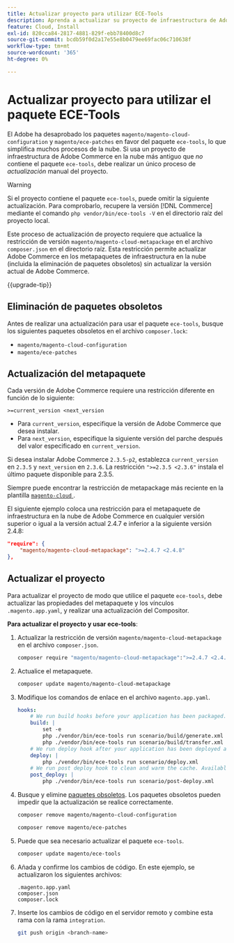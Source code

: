 ```yaml
---
title: Actualizar proyecto para utilizar ECE-Tools
description: Aprenda a actualizar su proyecto de infraestructura de Adobe Commerce en la nube para utilizar el paquete ECE-Tools y aprovechar las últimas correcciones y funciones.
feature: Cloud, Install
exl-id: 820cca84-2817-4881-829f-ebb78400d8c7
source-git-commit: bcdb59f0d2a17e55e8b0479ee69fac06c710638f
workflow-type: tm+mt
source-wordcount: '365'
ht-degree: 0%

---
```


# Actualizar proyecto para utilizar el paquete ECE-Tools

El Adobe ha desaprobado los paquetes `magento/magento-cloud-configuration` y `magento/ece-patches` en favor del paquete `ece-tools`, lo que simplifica muchos procesos de la nube. Si usa un proyecto de infraestructura de Adobe Commerce en la nube más antiguo que _no_ contiene el paquete `ece-tools`, debe realizar un único proceso de _actualización_ manual del proyecto.

>[!WARNING]
>
>Si el proyecto contiene el paquete `ece-tools`, puede omitir la siguiente actualización. Para comprobarlo, recupere la versión [!DNL Commerce] mediante el comando `php vendor/bin/ece-tools -V` en el directorio raíz del proyecto local.

Este proceso de actualización de proyecto requiere que actualice la restricción de versión `magento/magento-cloud-metapackage` en el archivo `composer.json` en el directorio raíz. Esta restricción permite actualizar Adobe Commerce en los metapaquetes de infraestructura en la nube (incluida la eliminación de paquetes obsoletos) sin actualizar la versión actual de Adobe Commerce.

{{upgrade-tip}}

## Eliminación de paquetes obsoletos

Antes de realizar una actualización para usar el paquete `ece-tools`, busque los siguientes paquetes obsoletos en el archivo `composer.lock`:

- `magento/magento-cloud-configuration`
- `magento/ece-patches`

## Actualización del metapaquete

Cada versión de Adobe Commerce requiere una restricción diferente en función de lo siguiente:

```terminal
>=current_version <next_version
```

- Para `current_version`, especifique la versión de Adobe Commerce que desea instalar.
- Para `next_version`, especifique la siguiente versión del parche después del valor especificado en `current_version`.

Si desea instalar Adobe Commerce `2.3.5-p2`, establezca `current_version` en `2.3.5` y `next_version` en `2.3.6`. La restricción `">=2.3.5 <2.3.6"` instala el último paquete disponible para 2.3.5.

Siempre puede encontrar la restricción de metapackage más reciente en la plantilla [`magento-cloud` ](https://github.com/magento/magento-cloud/blob/master/composer.json).

El siguiente ejemplo coloca una restricción para el metapaquete de infraestructura en la nube de Adobe Commerce en cualquier versión superior o igual a la versión actual 2.4.7 e inferior a la siguiente versión 2.4.8:

```json
"require": {
    "magento/magento-cloud-metapackage": ">=2.4.7 <2.4.8"
},
```

## Actualizar el proyecto

Para actualizar el proyecto de modo que utilice el paquete `ece-tools`, debe actualizar las propiedades del metapaquete y los vínculos `.magento.app.yaml`, y realizar una actualización del Compositor.

**Para actualizar el proyecto y usar ece-tools**:

1. Actualizar la restricción de versión `magento/magento-cloud-metapackage` en el archivo `composer.json`.

   ```bash
   composer require "magento/magento-cloud-metapackage":">=2.4.7 <2.4.8" --no-update
   ```

1. Actualice el metapaquete.

   ```bash
   composer update magento/magento-cloud-metapackage
   ```

1. Modifique los comandos de enlace en el archivo `magento.app.yaml`.

   ```yaml
   hooks:
       # We run build hooks before your application has been packaged.
       build: |
           set -e
           php ./vendor/bin/ece-tools run scenario/build/generate.xml
           php ./vendor/bin/ece-tools run scenario/build/transfer.xml
       # We run deploy hook after your application has been deployed and started.
       deploy: |
           php ./vendor/bin/ece-tools run scenario/deploy.xml
       # We run post deploy hook to clean and warm the cache. Available with ECE-Tools 2002.0.10.
       post_deploy: |
           php ./vendor/bin/ece-tools run scenario/post-deploy.xml
   ```

1. Busque y elimine [paquetes obsoletos](#remove-deprecated-packages). Los paquetes obsoletos pueden impedir que la actualización se realice correctamente.

   ```bash
   composer remove magento/magento-cloud-configuration
   ```

   ```bash
   composer remove magento/ece-patches
   ```

1. Puede que sea necesario actualizar el paquete `ece-tools`.

   ```bash
   composer update magento/ece-tools
   ```

1. Añada y confirme los cambios de código. En este ejemplo, se actualizaron los siguientes archivos:

   ```terminal
   .magento.app.yaml
   composer.json
   composer.lock
   ```

1. Inserte los cambios de código en el servidor remoto y combine esta rama con la rama `integration`.

   ```bash
   git push origin <branch-name>
   ```
